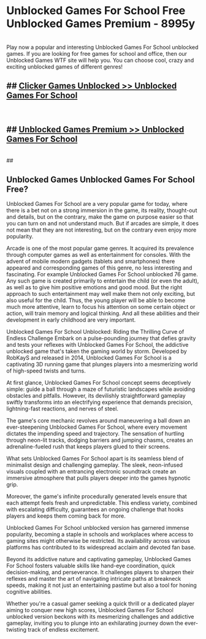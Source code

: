 # Unblocked Games For School  Free Unblocked Games Premium - 8995y <br>
<br>
Play now a popular and interesting Unblocked Games For School unblocked games. If you are looking for free games for school and office, then our Unblocked Games WTF site will help you. You can choose cool, crazy and exciting unblocked games of different genres!


## ##  [Clicker Games Unblocked >> Unblocked Games For School](http://freeplayer.one?title=Unblocked_Games_For_School&ref=UG)
  <br>

##  ## [Unblocked Games Premium >> Unblocked Games For School](http://freeplayer.one?title=Unblocked_Games_For_School&ref=UG)
  <br>
  ##



## Unblocked Games Unblocked Games For School Free?

Unblocked Games For School are a very popular game for today, where there is a bet not on a strong immersion in the game, its reality, thought-out and details, but on the contrary, make the game on purpose easier so that you can turn on and not understand much. But if arcades are simple, it does not mean that they are not interesting, but on the contrary even enjoy more popularity.

Arcade is one of the most popular game genres. It acquired its prevalence through computer games as well as entertainment for consoles. With the advent of mobile modern gadgets (tablets and smartphones) there appeared and corresponding games of this genre, no less interesting and fascinating. For example Unblocked Games For School unblocked 76 game. Any such game is created primarily to entertain the child (or even the adult), as well as to give him positive emotions and good mood. But the right approach to such entertainment may well make them not only exciting, but also useful for the child. Thus, the young player will be able to become much more attentive, learn to focus his attention on some certain object or action, will train memory and logical thinking. And all these abilities and their development in early childhood are very important.

Unblocked Games For School Unblocked: Riding the Thrilling Curve of Endless Challenge
Embark on a pulse-pounding journey that defies gravity and tests your reflexes with Unblocked Games For School, the addictive unblocked game that's taken the gaming world by storm. Developed by RobKayS and released in 2014, Unblocked Games For School is a captivating 3D running game that plunges players into a mesmerizing world of high-speed twists and turns.

At first glance, Unblocked Games For School concept seems deceptively simple: guide a ball through a maze of futuristic landscapes while avoiding obstacles and pitfalls. However, its devilishly straightforward gameplay swiftly transforms into an electrifying experience that demands precision, lightning-fast reactions, and nerves of steel.

The game's core mechanic revolves around maneuvering a ball down an ever-steepening Unblocked Games For School, where every movement dictates the impending speed and trajectory. The sensation of hurtling through neon-lit tracks, dodging barriers and jumping chasms, creates an adrenaline-fueled rush that keeps players glued to their screens.

What sets Unblocked Games For School apart is its seamless blend of minimalist design and challenging gameplay. The sleek, neon-infused visuals coupled with an entrancing electronic soundtrack create an immersive atmosphere that pulls players deeper into the games hypnotic grip.

Moreover, the game's infinite procedurally generated levels ensure that each attempt feels fresh and unpredictable. This endless variety, combined with escalating difficulty, guarantees an ongoing challenge that hooks players and keeps them coming back for more.

Unblocked Games For School unblocked version has garnered immense popularity, becoming a staple in schools and workplaces where access to gaming sites might otherwise be restricted. Its availability across various platforms has contributed to its widespread acclaim and devoted fan base.

Beyond its addictive nature and captivating gameplay, Unblocked Games For School fosters valuable skills like hand-eye coordination, quick decision-making, and perseverance. It challenges players to sharpen their reflexes and master the art of navigating intricate paths at breakneck speeds, making it not just an entertaining pastime but also a tool for honing cognitive abilities.

Whether you're a casual gamer seeking a quick thrill or a dedicated player aiming to conquer new high scores, Unblocked Games For School unblocked version beckons with its mesmerizing challenges and addictive gameplay, inviting you to plunge into an exhilarating journey down the ever-twisting track of endless excitement.